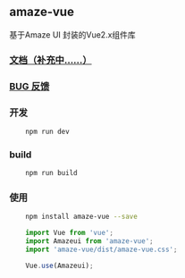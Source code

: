 ## amaze-vue

基于Amaze UI 封装的Vue2.x组件库

### [文档（补充中……）](https://sunshineji.github.io/amaze-vue-docs/)

### [BUG 反馈](https://github.com/sunshineJi/amaze-vue/issues)


### 开发
```bash
    npm run dev
```


### build
```bash
    npm run build
```

### 使用

```bash
    npm install amaze-vue --save
```

```js
	import Vue from 'vue';
	import Amazeui from 'amaze-vue';
	import 'amaze-vue/dist/amaze-vue.css';

	Vue.use(Amazeui);
```